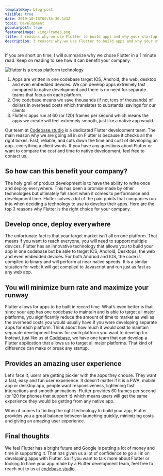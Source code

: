 ```yaml
---
templateKey: blog-post
visible: true
date: 2019-10-18T00:56:36.343Z
topic: Development
popularpost: true
featuredimage: /img/Frame3.png
title: 3 reasons why we use Flutter to build apps and why your startup should too
description: 3 reasons why we use Flutter to build apps and why your startup should too
---
```

If you are short on time, I will summarize why we chose Flutter in a 1 minute read. Keep on reading to see how it can benefit your company.

![flutter is a cross platform technology](/img/flutter-is-a-cross-platform-technology.png "flutter outputs apps for all major platforms")



1. Apps are written in one codebase target IOS, Android, the web, desktop and even embedded devices. We can develop apps extremely fast compared to native development and there is no need for separate teams that focus on each platform.
2. One codebase means we save thousands (if not tens of thousands) of dollars in overhead costs which translates to substantial savings for our clients.
3. Flutters apps run at 60 (or 120) frames per second which means the apps we create will feel extremely smooth, just like a native app would.

Our team at [Codebase.studio](codebase.studio) is a dedicated Flutter development team. The main reason why we are going all in on Flutter is because it checks all the right boxes. Fast, reliable, and cuts down the time and cost of developing an app…everything a client wants. If you have any questions about Flutter or want to compare the cost and time to native development, feel free to contact us.

## So how can this benefit your company?

The holy grail of product development is to have the ability to write once and deploy everywhere. This has been a promise made by other technologies but ultimately fall short when it comes to performance and development time. Flutter solves a lot of the pain points that companies run into when deciding a technology to use to develop their apps. Here are the top 3 reasons why Flutter is the right choice for your company.

## Develop once, deploy everywhere

The unfortunate fact is that your target market isn’t all on one platform. That means if you want to reach everyone, you will need to support multiple devices. Flutter has an innovative technology that allows you to build your app in one codebase but be able to target IOS, Android, Desktops, the web and even embedded devices. For both Andriod and IOS, the code is compiled to binary and will perform at near native speeds. It is a similar situation for web; it will get compiled to Javascript and run just as fast as any web app.

## You will minimize burn rate and maximize your runway

Flutter allows for apps to be built in record time. What’s even better is that since your app has one codebase to maintain and is able to target all major platforms, you significantly reduce the amount of time to market as well as the overhead costs you would usually have if you were developing separate apps for each platform. Think about how much it would cost to maintain separate development teams for each platform you want to develop for. Instead, just like us at [Codebase](codebase.studio), we have one team that can develop a Flutter application that allows us to target all major platforms. That kind of difference can make or break any startup.

## Provides an amazing user experience

Let’s face it, users are getting pickier with the apps they choose. They want a fast, easy and fun user experience. It doesn’t matter if it is a PWA, mobile app or desktop app, people want responsiveness, lightening fast interactions and smooth animations. Flutter provides 60 frames per second (or 120 for phones that support it) which means users will get the same experience they would be getting from any native app.

When it comes to finding the right technology to build your app, Flutter provides you a great balance between launching quickly, minimizing costs and giving an amazing user experience.

## Final thoughts

We feel Flutter has a bright future and Google is putting a lot of money and time in supporting it. That has given us a lot of confidence to go all in on developing apps with Flutter. So if you want to talk more about Flutter or looking to have your app made by a Flutter development team, feel free to reach out to us at [codebase.studio](codebase.studio).

